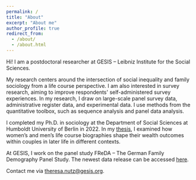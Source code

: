 ```yaml
---
permalink: /
title: "About"
excerpt: "About me"
author_profile: true
redirect_from: 
  - /about/
  - /about.html
---
```


Hi! I am a postdoctoral researcher at GESIS – Leibniz Institute for the Social Sciences. 

My research centers around the intersection of social inequality and family sociology from a life course perspective. I am also interested in survey research, aiming to improve respondents' self-administered survey experiences. In my research, I draw on large-scale panel survey data, administrative register data, and experimental data. I use methods from the quantitative toolbox, such as sequence analysis and panel data analysis.

I completed my Ph.D. in sociology at the Department of Social Sciences at Humboldt University of Berlin in 2022. In my [thesis](https://edoc.hu-berlin.de/handle/18452/25603), I examined how women’s and men’s life course biographies shape their wealth outcomes within couples in later life in different contexts.

At GESIS, I work on the panel study FReDA – The German Family Demography Panel Study. The newest data release can be accessed [here](https://dx.doi.org/10.4232/1.14195).

Contact me via <theresa.nutz@gesis.org>.